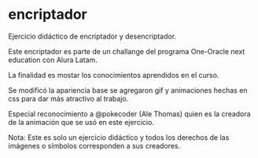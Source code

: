 # encriptador
Ejercicio didáctico de encriptador y desencriptador. 


Este encriptador es parte de un challange del programa One-Oracle next education con Alura Latam.

La finalidad es mostar los conocimientos aprendidos en el curso.

Se modificó la apariencia base se agregaron gif y animaciones hechas en css para dar más atractivo al trabajo.

Especial reconocimiento a @pokecoder (Ale Thomas) quien es la creadora de la animación que se usó en este ejercicio.





Nota: Este es solo un ejercicio didáctico y todos los derechos de las imágenes o símbolos corresponden a sus creadores.
